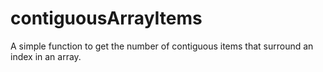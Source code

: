 # contiguousArrayItems
A simple function to get the number of contiguous items that surround an index in an array.
